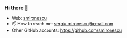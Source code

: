 ### Hi there 👋

- Web: [smironescu](https://xexiu.netlify.app/)
- 📫 How to reach me: sergiu.mironescu@gmail.com
- Other GitHub accounts: https://github.com/smironescu

<!--
**xexiu/xexiu** is a ✨ _special_ ✨ repository because its `README.md` (this file) appears on your GitHub profile.

Here are some ideas to get you started:

- 🔭 I’m currently working on ...
- 🌱 I’m currently learning ...
- 👯 I’m looking to collaborate on ...
- 🤔 I’m looking for help with ...
- 💬 Ask me about ...
- 📫 How to reach me: ...
- 😄 Pronouns: ...
- ⚡ Fun fact: ...
-->
